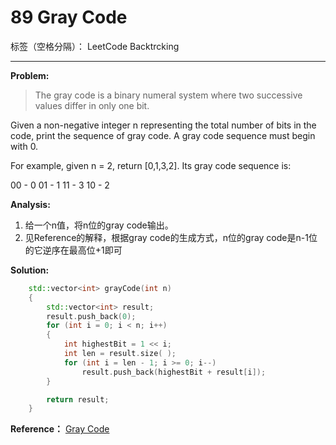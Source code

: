 ﻿# 89 Gray Code

标签（空格分隔）： LeetCode Backtrcking

---

**Problem:**
>   The gray code is a binary numeral system where two successive values differ in only one bit.
>
Given a non-negative integer n representing the total number of bits in the code, print the sequence of gray code. A gray code sequence must begin with 0.
>
For example, given n = 2, return [0,1,3,2]. Its gray code sequence is:
>
00 - 0
01 - 1
11 - 3
10 - 2

**Analysis:**

 1. 给一个n值，将n位的gray code输出。
 2. 见Reference的解释，根据gray code的生成方式，n位的gray code是n-1位的它逆序在最高位+1即可

**Solution:**
```cpp
	std::vector<int> grayCode(int n)
	{
		std::vector<int> result;
		result.push_back(0);
		for (int i = 0; i < n; i++)
		{
			int highestBit = 1 << i;
			int len = result.size( );
			for (int i = len - 1; i >= 0; i--)
				result.push_back(highestBit + result[i]);
		}

		return result;
	}
```
 
**Reference：**
[Gray Code][1]


  [1]: https://www.wikiwand.com/en/Gray_code